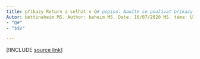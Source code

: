 ```yaml
---
title: příkazy Return a selhat v Q# popisu: Naučte se používat příkazy Return a selžou v Q# pro ukončení podprocesu nebo programu.
Autor: bettinaheim MS. Author: beheim MS. Date: 10/07/2020 MS. téma: UID článku: Microsoft.. qsharp. returnsandtermination No-Loc:
- "Q#"
- "$$v"

---
```


<!---
# Returns and termination in Q#
-->

[!INCLUDE [source link](~/includes/qsharp-language/Specifications/Language/2_Statements/ReturnsAndTermination.md)]

